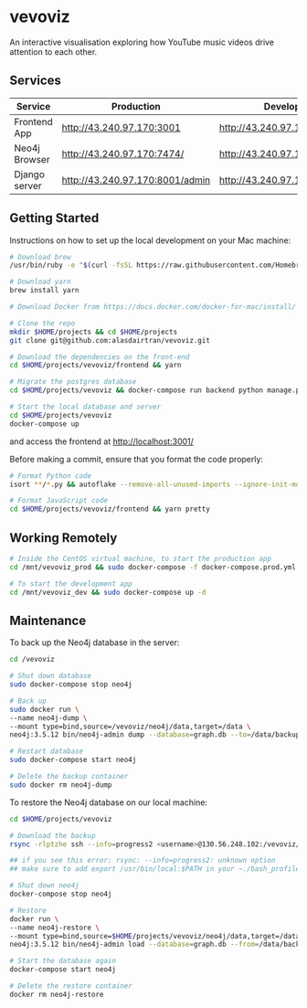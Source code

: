 # vevoviz

An interactive visualisation exploring how YouTube music videos drive attention to each other.

## Services

| Service       | Production                      | Development                     | Local                       |
| ------------- | ------------------------------- | ------------------------------- | --------------------------- |
| Frontend App  | http://43.240.97.170:3001       | http://43.240.97.170:3002       | http://localhost:3002       |
| Neo4j Browser | http://43.240.97.170:7474/      | http://43.240.97.170:7475       | http://localhost:7475       |
| Django server | http://43.240.97.170:8001/admin | http://43.240.97.170:8002/admin | http://localhost:8002/admin |

## Getting Started

Instructions on how to set up the local development on your Mac machine:

```sh
# Download brew
/usr/bin/ruby -e "$(curl -fsSL https://raw.githubusercontent.com/Homebrew/install/master/install)"

# Download yarn
brew install yarn

# Download Docker from https://docs.docker.com/docker-for-mac/install/

# Clone the repo
mkdir $HOME/projects && cd $HOME/projects
git clone git@github.com:alasdairtran/vevoviz.git

# Download the dependencies on the front-end
cd $HOME/projects/vevoviz/frontend && yarn

# Migrate the postgres database
cd $HOME/projects/vevoviz && docker-compose run backend python manage.py migrate --noinput

# Start the local database and server
cd $HOME/projects/vevoviz
docker-compose up
```

and access the frontend at [http://localhost:3001/](http://localhost:3002/)

Before making a commit, ensure that you format the code properly:

```sh
# Format Python code
isort **/*.py && autoflake --remove-all-unused-imports --ignore-init-module-imports -i -r . && autopep8 -i **/*.py

# Format JavaScript code
cd $HOME/projects/vevoviz/frontend && yarn pretty
```

## Working Remotely

```sh
# Inside the CentOS virtual machine, to start the production app
cd /mnt/vevoviz_prod && sudo docker-compose -f docker-compose.prod.yml up -d

# To start the development app
cd /mnt/vevoviz_dev && sudo docker-compose up -d
```

## Maintenance

To back up the Neo4j database in the server:

```sh
cd /vevoviz

# Shut down database
sudo docker-compose stop neo4j

# Back up
sudo docker run \
--name neo4j-dump \
--mount type=bind,source=/vevoviz/neo4j/data,target=/data \
neo4j:3.5.12 bin/neo4j-admin dump --database=graph.db --to=/data/backups/graph.db.dump

# Restart database
sudo docker-compose start neo4j

# Delete the backup container
sudo docker rm neo4j-dump
```

To restore the Neo4j database on our local machine:

```sh
cd $HOME/projects/vevoviz

# Download the backup
rsync -rlptzhe ssh --info=progress2 <username>@130.56.248.102:/vevoviz/neo4j/data/backups neo4j/data/

## if you see this error: rsync: --info=progress2: unknown option
## make sure to add export /usr/bin/local:$PATH in your ~./bash_profile

# Shut down neo4j
docker-compose stop neo4j

# Restore
docker run \
--name neo4j-restore \
--mount type=bind,source=$HOME/projects/vevoviz/neo4j/data,target=/data \
neo4j:3.5.12 bin/neo4j-admin load --database=graph.db --from=/data/backups/graph.db.dump --force

# Start the database again
docker-compose start neo4j

# Delete the restore container
docker rm neo4j-restore
```
